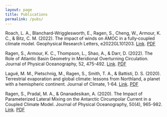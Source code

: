 ```yaml
---
layout: page
title: Publications
permalink: /pubs/
---
```

Roach, L. A., Blanchard‐Wrigglesworth, E., Ragen, S., Cheng, W., Armour, K. C., & Bitz, C. M. (2022). The impact of winds on AMOC in a fully‐coupled climate model. Geophysical Research Letters, e2022GL101203. [Link](https://agupubs.onlinelibrary.wiley.com/doi/full/10.1029/2022GL101203?casa_token=4pzdcRJVQl0AAAAA%3Arm0W3RF2BiAnsi-wkUl_AarTWXcRS8D40ki0WRNCyiHyJV7ICozm6geXhp7MEyfQc2Wwn2br6WVEOE0). [PDF](/bibliography/NUDGE_WINDS.pdf)

Ragen, S., Armour, K. C., Thompson, L., Shao, A., & Darr, D. (2022). The Role of Atlantic Basin Geometry in Meridional Overturning Circulation. Journal of Physical Oceanography, 52, 475-492. [Link](https://journals.ametsoc.org/view/journals/phoc/52/3/JPO-D-21-0036.1.xml?tab_body=fulltext-display). [PDF](/bibliography/BasinGeometry.pdf)

Laguë, M. M., Pietschnig, M., Ragen, S., Smith, T. A., & Battisti, D. S. (2020). Terrestrial evaporation and global climate: lessons from Northland, a planet with a hemispheric continent. Journal of Climate, 1-64. [Link](https://journals.ametsoc.org/view/journals/clim/aop/JCLI-D-20-0452.1/JCLI-D-20-0452.1.xml). [PDF](/bibliography/NORTHLAND.pdf)

Ragen, S., Pradal, M. A., & Gnanadesikan, A. (2020). The Impact of Parameterized Lateral Mixing on the Antarctic Circumpolar Current in a Coupled Climate Model. Journal of Physical Oceanography, 50(4), 965-982. [Link](https://journals.ametsoc.org/view/journals/phoc/50/4/jpo-d-19-0249.1.xml?tab_body=fulltext-display). [PDF](/bibliography/AREDI.pdf)

